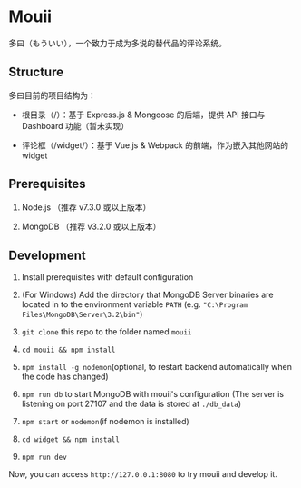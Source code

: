 # Mouii

多曰（もういい），一个致力于成为多说的替代品的评论系统。

## Structure

多曰目前的项目结构为：
- 根目录（/）：基于 Express.js & Mongoose 的后端，提供 API 接口与 Dashboard 功能（暂未实现）

- 评论框（/widget/）：基于 Vue.js & Webpack 的前端，作为嵌入其他网站的 widget

## Prerequisites

1. Node.js （推荐 v7.3.0 或以上版本）

2. MongoDB （推荐 v3.2.0 或以上版本）

## Development

1. Install prerequisites with default configuration

2. (For Windows) Add the directory that MongoDB Server binaries are located in to the environment variable `PATH` (e.g. `"C:\Program Files\MongoDB\Server\3.2\bin"`)

3. `git clone` this repo to the folder named `mouii`

4. `cd mouii && npm install`

5. `npm install -g nodemon`(optional, to restart backend automatically when the code has changed)

6. `npm run db` to start MongoDB with mouii's configuration (The server is listening on port 27107 and the data is stored at `./db_data`)

6. `npm start` or `nodemon`(if nodemon is installed)

7. `cd widget && npm install`

8. `npm run dev`

Now, you can access `http://127.0.0.1:8080` to try mouii and develop it.
